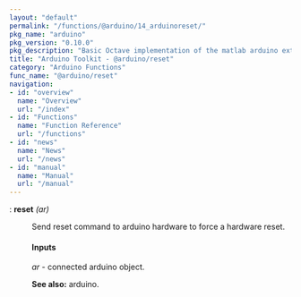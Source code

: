 ```yaml
---
layout: "default"
permalink: "/functions/@arduino/14_arduinoreset/"
pkg_name: "arduino"
pkg_version: "0.10.0"
pkg_description: "Basic Octave implementation of the matlab arduino extension,  allowing communication to a programmed arduino board to control its  hardware."
title: "Arduino Toolkit - @arduino/reset"
category: "Arduino Functions"
func_name: "@arduino/reset"
navigation:
- id: "overview"
  name: "Overview"
  url: "/index"
- id: "Functions"
  name: "Function Reference"
  url: "/functions"
- id: "news"
  name: "News"
  url: "/news"
- id: "manual"
  name: "Manual"
  url: "/manual"
---
```

<dl class="def">
<dt id="index-reset"><span class="category">: </span><span><em></em> <strong>reset</strong> <em>(<var>ar</var>)</em><a href='#index-reset' class='copiable-anchor'></a></span></dt>
<dd><p>Send reset command to arduino hardware to force a hardware reset.
</p>
<span id="Inputs"></span><h4 class="subsubheading">Inputs</h4>
<p><var>ar</var> - connected arduino object.
</p>

<p><strong>See also:</strong> arduino.
 </p></dd></dl>